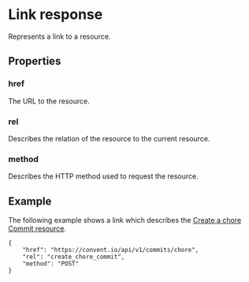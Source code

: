 # Link response

Represents a link to a resource.

## Properties

### href

The URL to the resource.

### rel

Describes the relation of the resource to the current resource.

### method

Describes the HTTP method used to request the resource.

## Example

The following example shows a link which describes the [Create a chore Commit resource](../v1/commits.md#create-a-chore-commit).

```text
{
    "href": "https://convent.io/api/v1/commits/chore",
    "rel": "create_chore_commit",
    "method": "POST"
}
```

